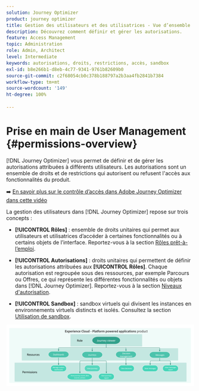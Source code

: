 ```yaml
---
solution: Journey Optimizer
product: journey optimizer
title: Gestion des utilisateurs et des utilisatrices - Vue d’ensemble
description: Découvrez comment définir et gérer les autorisations.
feature: Access Management
topic: Administration
role: Admin, Architect
level: Intermediate
keywords: autorisations, droits, restrictions, accès, sandbox
exl-id: b8e266b1-d8eb-4c77-9341-9761b82609b0
source-git-commit: c2f68054cb0c378b188797a2b3aa4fb2841b7384
workflow-type: tm+mt
source-wordcount: '149'
ht-degree: 100%

---
```


# Prise en main de User Management {#permissions-overview}

[!DNL Journey Optimizer] vous permet de définir et de gérer les autorisations attribuées à différents utilisateurs. Les autorisations sont un ensemble de droits et de restrictions qui autorisent ou refusent l&#39;accès aux fonctionnalités du produit.

➡️ [En savoir plus sur le contrôle d’accès dans Adobe Journey Optimizer dans cette vidéo](#video)

La gestion des utilisateurs dans [!DNL Journey Optimizer] repose sur trois concepts :

* **[!UICONTROL Rôles]** : ensemble de droits unitaires qui permet aux utilisateurs et utilisatrices d’accéder à certaines fonctionnalités ou à certains objets de l’interface. Reportez-vous à la section [Rôles prêt-à-l’emploi](ootb-product-profiles.md).

* **[!UICONTROL Autorisations]** : droits unitaires qui permettent de définir les autorisations attribuées aux **[!UICONTROL Rôles]**. Chaque autorisation est regroupée sous des ressources, par exemple Parcours ou Offres, ce qui représente les différentes fonctionnalités ou objets dans [!DNL Journey Optimizer]. Reportez-vous à la section [Niveaux d&#39;autorisation](high-low-permissions.md).

* **[!UICONTROL Sandbox]** : sandbox virtuels qui divisent les instances en environnements virtuels distincts et isolés. Consultez la section [Utilisation de sandbox](sandboxes.md).

![](assets/do-not-localize/permissions_2.png)

<!--
## How-to video{#video}

Learn more about access control system and custom proles in Adobe Journey Optimizer. Learn how to manage roles and permissions and how to add and manage users.

>[!VIDEO](https://video.tv.adobe.com/v/3416280?quality=12&captions=fre_fr)
-->